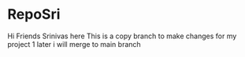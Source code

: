 # RepoSri

Hi Friends
Srinivas here
This is a copy branch to make changes for my project 1
later i will merge to main branch
